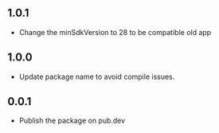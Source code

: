 ## 1.0.1
* Change the minSdkVersion to 28 to be compatible old app

## 1.0.0
* Update package name to avoid compile issues.

## 0.0.1
* Publish the package on pub.dev

